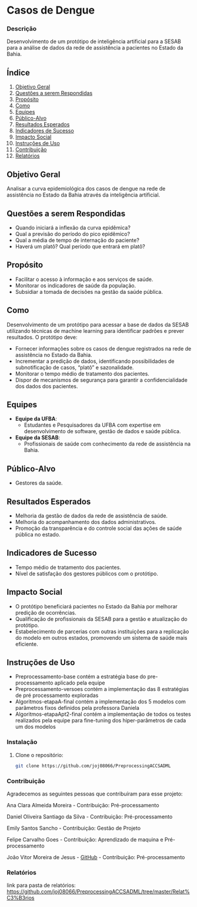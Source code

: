 # Casos de Dengue

### Descrição
Desenvolvimento de um protótipo de inteligência artificial para a SESAB para a análise de dados da rede de assistência a pacientes no Estado da Bahia.

## Índice
1. [Objetivo Geral](#objetivo-geral)
2. [Questões a serem Respondidas](#questões-a-serem-respondidas)
3. [Propósito](#propósito)
4. [Como](#como)
5. [Equipes](#equipes)
6. [Público-Alvo](#público-alvo)
7. [Resultados Esperados](#resultados-esperados)
8. [Indicadores de Sucesso](#indicadores-de-sucesso)
9. [Impacto Social](#impacto-social)
10. [Instruções de Uso](#instruções-de-uso)
11. [Contribuição](#contribuição)
14. [Relatórios](#relatórios)

## Objetivo Geral
Analisar a curva epidemiológica dos casos de dengue na rede de assistência no Estado da Bahia através da inteligência artificial.

## Questões a serem Respondidas
- Quando iniciará a inflexão da curva epidêmica?
- Qual a previsão do período do pico epidêmico?
- Qual a média de tempo de internação do paciente?
- Haverá um platô? Qual período que entrará em platô?

## Propósito
- Facilitar o acesso à informação e aos serviços de saúde.
- Monitorar os indicadores de saúde da população.
- Subsidiar a tomada de decisões na gestão da saúde pública.

## Como
Desenvolvimento de um protótipo para acessar a base de dados da SESAB utilizando técnicas de machine learning para identificar padrões e prever resultados. O protótipo deve:
- Fornecer informações sobre os casos de dengue registrados na rede de assistência no Estado da Bahia.
- Incrementar a predição de dados, identificando possibilidades de subnotificação de casos, “platô” e sazonalidade.
- Monitorar o tempo médio de tratamento dos pacientes.
- Dispor de mecanismos de segurança para garantir a confidencialidade dos dados dos pacientes.

## Equipes
- **Equipe da UFBA**:
  - Estudantes e Pesquisadores da UFBA com expertise em desenvolvimento de software, gestão de dados e saúde pública.
- **Equipe da SESAB**:
  - Profissionais de saúde com conhecimento da rede de assistência na Bahia.

## Público-Alvo
- Gestores da saúde.

## Resultados Esperados
- Melhoria da gestão de dados da rede de assistência de saúde.
- Melhoria do acompanhamento dos dados administrativos.
- Promoção da transparência e do controle social das ações de saúde pública no estado.

## Indicadores de Sucesso
- Tempo médio de tratamento dos pacientes.
- Nível de satisfação dos gestores públicos com o protótipo.

## Impacto Social
- O protótipo beneficiará pacientes no Estado da Bahia por melhorar predição de ocorrências.
- Qualificação de profissionais da SESAB para a gestão e atualização do protótipo.
- Estabelecimento de parcerias com outras instituições para a replicação do modelo em outros estados, promovendo um sistema de saúde mais eficiente.

## Instruções de Uso

- Preprocessamento-base contém a estratégia base do pre-processamento aplicado pela equipe
- Preprocessamento-versoes contém a implementação das 8 estratégias de pré processamento exploradas
- Algoritmos-etapaA-final contém a implementação dos 5 modelos com parâmetros fixos definidos pela professora Daniela
- Algoritmos-etapaApt2-final contém a implementação de todos os testes realizados pela equipe para fine-tuning dos hiper-parâmetros de cada um dos modelos 

### Instalação
1. Clone o repositório:
   ```bash
   git clone https://github.com/joj08066/PreprocessingACCSADML

### Contribuição
Agradecemos as seguintes pessoas que contribuíram para esse projeto:

Ana Clara Almeida Moreira - Contribuição: Pré-processamento

Daniel Oliveira Santiago da Silva - Contribuição: Pré-processamento

Emily Santos Sancho - Contribuição: Gestão de Projeto

Felipe Carvalho Goes - Contribuição: Aprendizado de maquina e Pré-processamento

João Vitor Moreira de Jesus - [GitHub](https://github.com/joj08066) - Contribuição: Pré-processamento

### Relatórios

link para pasta de relatórios: https://github.com/joj08066/PreprocessingACCSADML/tree/master/Relat%C3%B3rios
